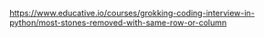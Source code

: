 https://www.educative.io/courses/grokking-coding-interview-in-python/most-stones-removed-with-same-row-or-column
